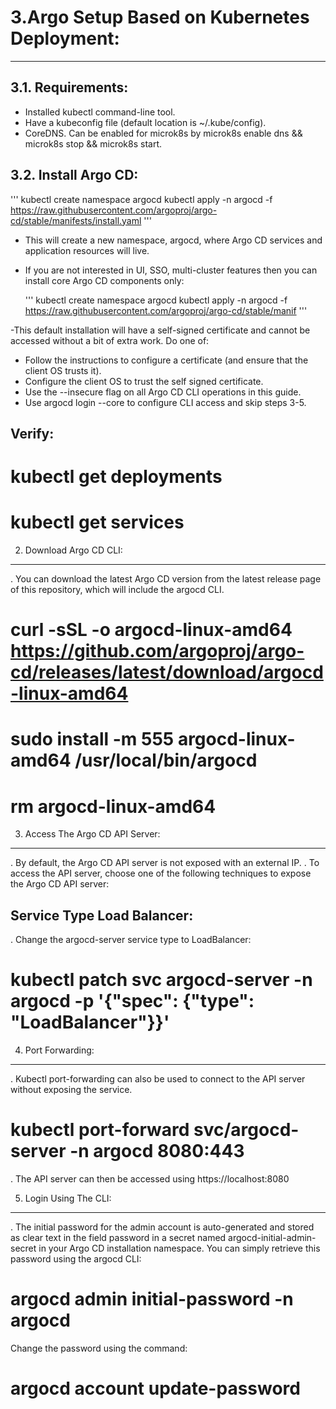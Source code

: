 
# 3.Argo Setup Based on Kubernetes Deployment:
_____________________________________________________________

## 3.1. Requirements:

+ Installed kubectl command-line tool.
+ Have a kubeconfig file (default location is ~/.kube/config).
+ CoreDNS. Can be enabled for microk8s by microk8s enable dns && microk8s stop && microk8s start.


## 3.2. Install Argo CD:

   '''
    kubectl create namespace argocd
    kubectl apply -n argocd -f https://raw.githubusercontent.com/argoproj/argo-cd/stable/manifests/install.yaml
   '''

 - This will create a new namespace, argocd, where Argo CD services and application resources will live.
 - If you are not interested in UI, SSO, multi-cluster features then you can install core Argo CD components only:

   '''
   kubectl create namespace argocd
   kubectl apply -n argocd -f https://raw.githubusercontent.com/argoproj/argo-cd/stable/manif
   '''

 -This default installation will have a self-signed certificate and cannot be accessed without a bit of extra work. Do one of:

+ Follow the instructions to configure a certificate (and ensure that the client OS trusts it).
+ Configure the client OS to trust the self signed certificate.
+ Use the --insecure flag on all Argo CD CLI operations in this guide.
+ Use argocd login --core to configure CLI access and skip steps 3-5.



Verify:
--------
# kubectl  get deployments
# kubectl  get services 



2. Download Argo CD CLI:
--------------------------
. You can download the latest Argo CD version from the latest release page of this repository, which will include the argocd CLI.


# curl -sSL -o argocd-linux-amd64 https://github.com/argoproj/argo-cd/releases/latest/download/argocd-linux-amd64
# sudo install -m 555 argocd-linux-amd64 /usr/local/bin/argocd
# rm argocd-linux-amd64



3. Access The Argo CD API Server:
------------------------------------

. By default, the Argo CD API server is not exposed with an external IP. 
. To access the API server, choose one of the following techniques to expose the Argo CD API server:

Service Type Load Balancer:
----------------------------
. Change the argocd-server service type to LoadBalancer:

# kubectl patch svc argocd-server -n argocd -p '{"spec": {"type": "LoadBalancer"}}'



4. Port Forwarding:
-----------------
. Kubectl port-forwarding can also be used to connect to the API server without exposing the service.

# kubectl port-forward svc/argocd-server -n argocd 8080:443

. The API server can then be accessed using https://localhost:8080


5. Login Using The CLI:
--------------------------
. The initial password for the admin account is auto-generated and stored as clear text in the field password in a secret named 
  argocd-initial-admin-secret in your Argo CD installation namespace. You can simply retrieve this password using the argocd CLI:

# argocd admin initial-password -n argocd

Change the password using the command:

# argocd account update-password

